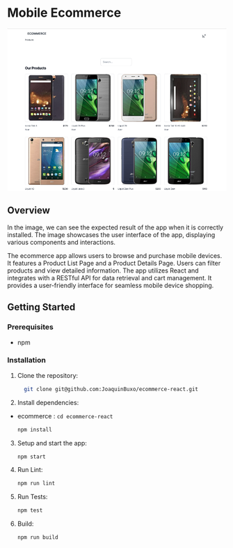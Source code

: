 # Mobile Ecommerce

<div>
  <p align="center">
    <img src="public/ecommerce.png" width="800" alt="Ecommerce">
  </p>
</div>

## Overview

In the image, we can see the expected result of the app when it is correctly installed. The image showcases the user interface of the app, displaying various components and interactions.

The ecommerce app allows users to browse and purchase mobile devices. It features a Product List Page and a Product Details Page. Users can filter products and view detailed information. The app utilizes React and integrates with a RESTful API for data retrieval and cart management. It provides a user-friendly interface for seamless mobile device shopping.

## Getting Started

### Prerequisites

- npm

### Installation

1. Clone the repository:

   ```sh
     git clone git@github.com:JoaquinBuxo/ecommerce-react.git
   ```

2. Install dependencies:

- ecommerce : `cd ecommerce-react`

  ```sh
  npm install
  ```

3. Setup and start the app:

   ```sh
   npm start
   ```

4. Run Lint:

   ```sh
   npm run lint
   ```

5. Run Tests:

   ```sh
   npm test
   ```

6. Build:

   ```sh
   npm run build
   ```
